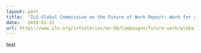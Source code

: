 ```yaml
---
layout: post
title:  "ILO Global Commission on the Future of Work Report: Work for a Brighter Future"
date:   2019-01-22
url: https://www.ilo.org/infostories/en-GB/Campaigns/future-work/global-commission#more
---
```

test
